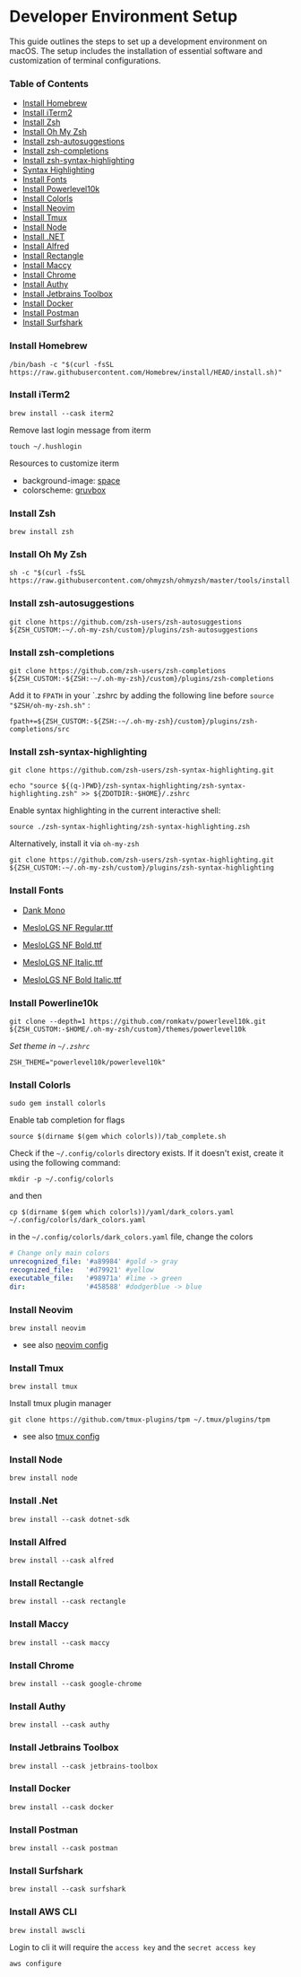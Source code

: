 # Developer Environment Setup

This guide outlines the steps to set up a development environment on macOS.
The setup includes the installation of essential software and customization of terminal configurations.

### Table of Contents

- [Install Homebrew](#install-homebrew)
- [Install iTerm2](#install-iterm2)
- [Install Zsh](#install-zsh)
- [Install Oh My Zsh](#install-oh-my-zsh)
- [Install zsh-autosuggestions](#install-zsh-autosuggestions)
- [Install zsh-completions](#install-zsh-completions)
- [Install zsh-syntax-highlighting](#install-zsh-syntax-highlighting)
- [Syntax Highlighting](#install-zsh-syntax-highlighting)
- [Install Fonts](#install-fonts)
- [Install Powerlevel10k](#install-powerline10k)
- [Install Colorls](#install-colorls)
- [Install Neovim](#install-neovim)
- [Install Tmux](#install-tmux)
- [Install Node](#install-node)
- [Install .NET](#install-net)
- [Install Alfred](#install-alfred)
- [Install Rectangle](#install-rectangle)
- [Install Maccy](#install-maccy)
- [Install Chrome](#install-chrome)
- [Install Authy](#install-authy)
- [Install Jetbrains Toolbox](#install-jetbrains-toolbox)
- [Install Docker](#install-docker)
- [Install Postman](#install-postman)
- [Install Surfshark](#install-surfshark)

### Install Homebrew

```shell
/bin/bash -c "$(curl -fsSL https://raw.githubusercontent.com/Homebrew/install/HEAD/install.sh)"
```

### Install iTerm2

```shell
brew install --cask iterm2
```

Remove last login message from iterm

```shell
touch ~/.hushlogin
```

Resources to customize iterm

- background-image: [space](https://unsplash.com/photos/galaxy-during-nighttime-iSYYLt2rKac)
- colorscheme: [gruvbox](https://github.com/morhetz/gruvbox-contrib/blob/master/iterm2/gruvbox-dark.itermcolors)

### Install Zsh

```shell
brew install zsh
```

### Install Oh My Zsh

```shell
sh -c "$(curl -fsSL https://raw.githubusercontent.com/ohmyzsh/ohmyzsh/master/tools/install.sh)"
```

### Install zsh-autosuggestions

```shell
git clone https://github.com/zsh-users/zsh-autosuggestions ${ZSH_CUSTOM:-~/.oh-my-zsh/custom}/plugins/zsh-autosuggestions
```

### Install zsh-completions

```shell
git clone https://github.com/zsh-users/zsh-completions ${ZSH_CUSTOM:-${ZSH:-~/.oh-my-zsh}/custom}/plugins/zsh-completions
```

Add it to `FPATH` in your `.zshrc by adding the following line before ``source "$ZSH/oh-my-zsh.sh"`` :

```shell
fpath+=${ZSH_CUSTOM:-${ZSH:-~/.oh-my-zsh}/custom}/plugins/zsh-completions/src
```

### Install zsh-syntax-highlighting

```shell
git clone https://github.com/zsh-users/zsh-syntax-highlighting.git

echo "source ${(q-)PWD}/zsh-syntax-highlighting/zsh-syntax-highlighting.zsh" >> ${ZDOTDIR:-$HOME}/.zshrc
```

Enable syntax highlighting in the current interactive shell:

```shell
source ./zsh-syntax-highlighting/zsh-syntax-highlighting.zsh
```

Alternatively, install it via `oh-my-zsh`

```shell
git clone https://github.com/zsh-users/zsh-syntax-highlighting.git ${ZSH_CUSTOM:-~/.oh-my-zsh/custom}/plugins/zsh-syntax-highlighting
```

### Install Fonts

- [Dank Mono](https://github.com/codewithbehzad/Best-Vs-Code-fonts-/blob/main/DankMono.zip)


- [MesloLGS NF Regular.ttf](https://github.com/romkatv/powerlevel10k-media/raw/master/MesloLGS%20NF%20Regular.ttf)
- [MesloLGS NF Bold.ttf](https://github.com/romkatv/powerlevel10k-media/raw/master/MesloLGS%20NF%20Bold.ttf)
- [MesloLGS NF Italic.ttf](https://github.com/romkatv/powerlevel10k-media/raw/master/MesloLGS%20NF%20Italic.ttf)
- [MesloLGS NF Bold Italic.ttf](https://github.com/romkatv/powerlevel10k-media/raw/master/MesloLGS%20NF%20Bold%20Italic.ttf)

### Install Powerline10k

```shell
git clone --depth=1 https://github.com/romkatv/powerlevel10k.git ${ZSH_CUSTOM:-$HOME/.oh-my-zsh/custom}/themes/powerlevel10k
```

*Set theme in `~/.zshrc`*

```shell
ZSH_THEME="powerlevel10k/powerlevel10k"
```

### Install Colorls

```shell
sudo gem install colorls
```

Enable tab completion for flags

```shell
source $(dirname $(gem which colorls))/tab_complete.sh
```

Check if the `~/.config/colorls` directory exists. If it doesn't exist, create it using the following command:

```shell
mkdir -p ~/.config/colorls
```

and then

```shell
cp $(dirname $(gem which colorls))/yaml/dark_colors.yaml ~/.config/colorls/dark_colors.yaml
```

in the `~/.config/colorls/dark_colors.yaml` file, change the colors

```yml
# Change only main colors
unrecognized_file: '#a89984' #gold -> gray
recognized_file:   '#d79921' #yellow
executable_file:   '#98971a' #lime -> green
dir:               '#458588' #dodgerblue -> blue
```

### Install Neovim

```shell
brew install neovim
```

* see also [neovim config](.config/nvim/init.lua)

### Install Tmux

```shell
brew install tmux
```

Install tmux plugin manager

```shell
git clone https://github.com/tmux-plugins/tpm ~/.tmux/plugins/tpm
```

* see also [tmux config](.tmux.conf)

### Install Node

```shell
brew install node
```

### Install .Net

```shell 
brew install --cask dotnet-sdk
```

### Install Alfred

```shell
brew install --cask alfred
```

### Install Rectangle

```shell
brew install --cask rectangle
```

### Install Maccy

```shell
brew install --cask maccy
```

### Install Chrome

```shell
brew install --cask google-chrome
```

### Install Authy

```shell
brew install --cask authy
```

### Install Jetbrains Toolbox

```shell
brew install --cask jetbrains-toolbox
```

### Install Docker

```shell
brew install --cask docker
```

### Install Postman

```shell
brew install --cask postman
```

### Install Surfshark

```shell
brew install --cask surfshark
```

### Install AWS CLI

```shell
brew install awscli
```

Login to cli it will require the `access key` and the `secret access key`

```shell
aws configure
```